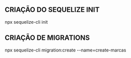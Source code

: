 
## CRIAÇÃO DO SEQUELIZE INIT
npx sequelize-cli init

## CRIAÇÃO DE MIGRATIONS
npx sequelize-cli migration:create --name=create-marcas